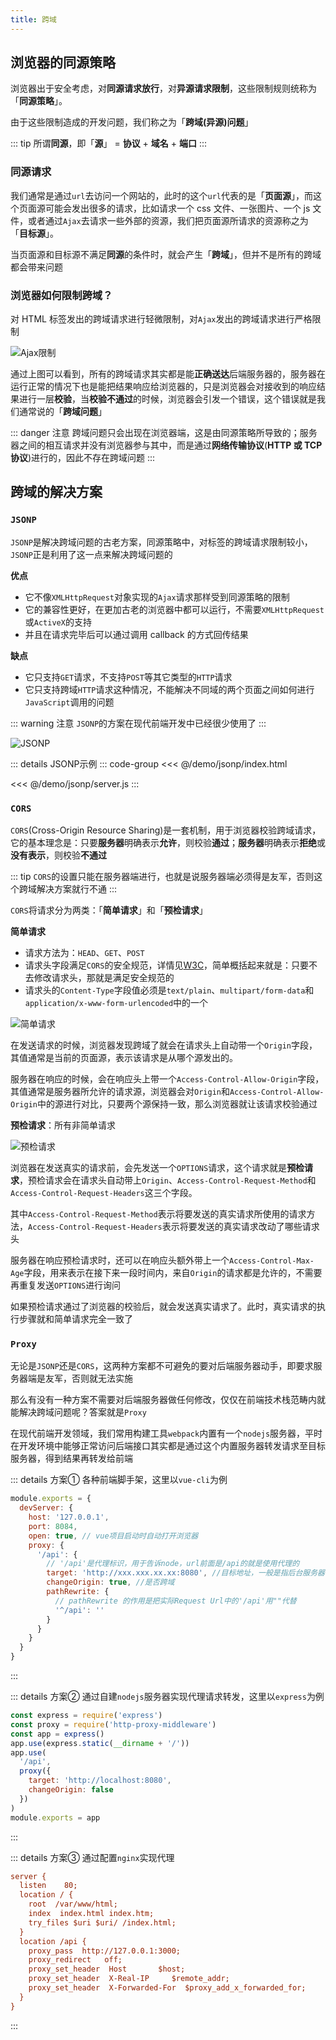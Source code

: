 ```yaml
---
title: 跨域
---
```


## 浏览器的同源策略

浏览器出于安全考虑，对**同源请求放行**，对**异源请求限制**，这些限制规则统称为「**同源策略**」。

由于这些限制造成的开发问题，我们称之为「**跨域(异源)问题**」

::: tip
所谓**同源**，即「**源**」 = **协议** + **域名** + **端口**
:::

### 同源请求

我们通常是通过`url`去访问一个网站的，此时的这个`url`代表的是「**页面源**」，而这个页面源可能会发出很多的请求，比如请求一个 css 文件、一张图片、一个 js 文件，或者通过`Ajax`去请求一些外部的资源，我们把页面源所请求的资源称之为「**目标源**」。

当页面源和目标源不满足**同源**的条件时，就会产生「**跨域**」，但并不是所有的跨域都会带来问题

### 浏览器如何限制跨域？

对 HTML 标签发出的跨域请求进行轻微限制，对`Ajax`发出的跨域请求进行严格限制

![Ajax限制](./assets/cross-domain/Ajax限制.png)

通过上图可以看到，所有的跨域请求其实都是能**正确送达**后端服务器的，服务器在运行正常的情况下也是能把结果响应给浏览器的，只是浏览器会对接收到的响应结果进行一层**校验**，当**校验不通过**的时候，浏览器会引发一个错误，这个错误就是我们通常说的「**跨域问题**」

::: danger 注意
跨域问题只会出现在浏览器端，这是由同源策略所导致的；服务器之间的相互请求并没有浏览器参与其中，而是通过**网络传输协议**(**HTTP 或 TCP 协议**)进行的，因此不存在跨域问题
:::

## 跨域的解决方案

### `JSONP`

`JSONP`是解决跨域问题的古老方案，同源策略中，对标签的跨域请求限制较小，`JSONP`正是利用了这一点来解决跨域问题的

**优点**

- 它不像`XMLHttpRequest`对象实现的`Ajax`请求那样受到同源策略的限制
- 它的兼容性更好，在更加古老的浏览器中都可以运行，不需要`XMLHttpRequest`或`ActiveX`的支持
- 并且在请求完毕后可以通过调用 callback 的方式回传结果

**缺点**

- 它只支持`GET`请求，不支持`POST`等其它类型的`HTTP`请求
- 它只支持跨域`HTTP`请求这种情况，不能解决不同域的两个页面之间如何进行`JavaScript`调用的问题

::: warning 注意
`JSONP`的方案在现代前端开发中已经很少使用了
:::

![JSONP](./assets/cross-domain/jsonp.png)

::: details JSONP示例
::: code-group
<<< @/demo/jsonp/index.html

<<< @/demo/jsonp/server.js
:::

### `CORS`

`CORS`(Cross-Origin Resource Sharing)是一套机制，用于浏览器校验跨域请求，它的基本理念是：只要**服务器**明确表示**允许**，则校验**通过**；**服务器**明确表示**拒绝**或**没有表示**，则校验**不通过**

::: tip
`CORS`的设置只能在服务器端进行，也就是说服务器端必须得是友军，否则这个跨域解决方案就行不通
:::

`CORS`将请求分为两类：「**简单请求**」和「**预检请求**」

**简单请求**

- 请求方法为：`HEAD`、`GET`、`POST`
- 请求头字段满足`CORS`的安全规范，详情见[W3C](https://fetch.spec.whatwg.org/#cross-origin-resource-policy-header)，简单概括起来就是：只要不去修改请求头，那就是满足安全规范的
- 请求头的`Content-Type`字段值必须是`text/plain`、`multipart/form-data`和`application/x-www-form-urlencoded`中的一个

![简单请求](./assets/cross-domain/简单请求.png)

在发送请求的时候，浏览器发现跨域了就会在请求头上自动带一个`Origin`字段，其值通常是当前的页面源，表示该请求是从哪个源发出的。

服务器在响应的时候，会在响应头上带一个`Access-Control-Allow-Origin`字段，其值通常是服务器所允许的请求源，浏览器会对`Origin`和`Access-Control-Allow-Origin`中的源进行对比，只要两个源保持一致，那么浏览器就让该请求校验通过

**预检请求**：所有非简单请求

![预检请求](./assets/cross-domain/预检请求.png)

浏览器在发送真实的请求前，会先发送一个`OPTIONS`请求，这个请求就是**预检请求**，预检请求会在请求头自动带上`Origin`、`Access-Control-Request-Method`和`Access-Control-Request-Headers`这三个字段。

其中`Access-Control-Request-Method`表示将要发送的真实请求所使用的请求方法，`Access-Control-Request-Headers`表示将要发送的真实请求改动了哪些请求头

服务器在响应预检请求时，还可以在响应头额外带上一个`Access-Control-Max-Age`字段，用来表示在接下来一段时间内，来自`Origin`的请求都是允许的，不需要再重复发送`OPTIONS`进行询问

如果预检请求通过了浏览器的校验后，就会发送真实请求了。此时，真实请求的执行步骤就和简单请求完全一致了

### `Proxy`

无论是`JSONP`还是`CORS`，这两种方案都不可避免的要对后端服务器动手，即要求服务器端是友军，否则就无法实施

那么有没有一种方案不需要对后端服务器做任何修改，仅仅在前端技术栈范畴内就能解决跨域问题呢？答案就是`Proxy`

在现代前端开发领域，我们常用构建工具`webpack`内置有一个`nodejs`服务器，平时在开发环境中能够正常访问后端接口其实都是通过这个内置服务器转发请求至目标服务器，得到结果再转发给前端

::: details 方案① 各种前端脚手架，这里以`vue-cli`为例

```js
module.exports = {
  devServer: {
    host: '127.0.0.1',
    port: 8084,
    open: true, // vue项目启动时自动打开浏览器
    proxy: {
      '/api': {
        // '/api'是代理标识，用于告诉node，url前面是/api的就是使用代理的
        target: 'http://xxx.xxx.xx.xx:8080', //目标地址，一般是指后台服务器地址
        changeOrigin: true, //是否跨域
        pathRewrite: {
          // pathRewrite 的作用是把实际Request Url中的'/api'用""代替
          '^/api': ''
        }
      }
    }
  }
}
```

:::

::: details 方案② 通过自建`nodejs`服务器实现代理请求转发，这里以`express`为例

```js
const express = require('express')
const proxy = require('http-proxy-middleware')
const app = express()
app.use(express.static(__dirname + '/'))
app.use(
  '/api',
  proxy({
    target: 'http://localhost:8080',
    changeOrigin: false
  })
)
module.exports = app
```

:::

::: details 方案③ 通过配置`nginx`实现代理

```ini
server {
  listen    80;
  location / {
    root  /var/www/html;
    index  index.html index.htm;
    try_files $uri $uri/ /index.html;
  }
  location /api {
    proxy_pass  http://127.0.0.1:3000;
    proxy_redirect   off;
    proxy_set_header  Host       $host;
    proxy_set_header  X-Real-IP     $remote_addr;
    proxy_set_header  X-Forwarded-For  $proxy_add_x_forwarded_for;
  }
}
```

:::
